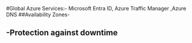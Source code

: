 #Global Azure Services:- Microsoft Entra ID, Azure Traffic Manager ,Azure DNS
##Availability Zones-

-Protection against downtime
-


